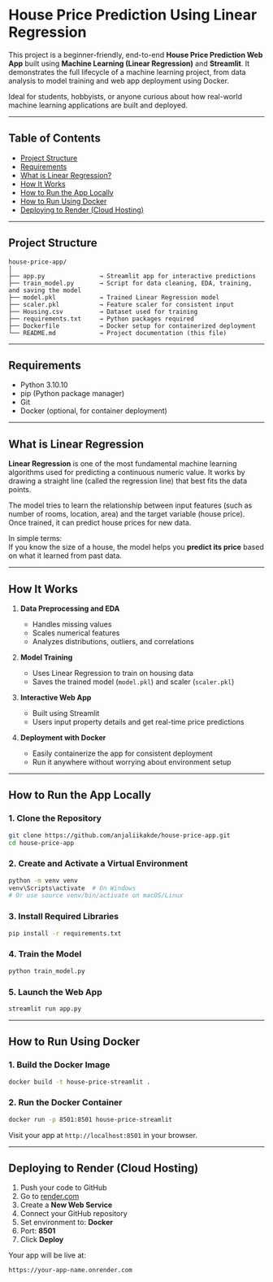 # House Price Prediction Using Linear Regression 

This project is a beginner-friendly, end-to-end **House Price Prediction Web App** built using **Machine Learning (Linear Regression)** and **Streamlit**. It demonstrates the full lifecycle of a machine learning project, from data analysis to model training and web app deployment using Docker.

Ideal for students, hobbyists, or anyone curious about how real-world machine learning applications are built and deployed.

---

## Table of Contents

- [Project Structure](#project-structure)  
- [Requirements](#requirements)  
- [What is Linear Regression?](#what-is-linear-regression)  
- [How It Works](#how-it-works)  
- [How to Run the App Locally](#how-to-run-the-app-locally)  
- [How to Run Using Docker](#how-to-run-using-docker)  
- [Deploying to Render (Cloud Hosting)](#deploying-to-render-cloud-hosting)  

---

## Project Structure

```
house-price-app/
│
├── app.py               → Streamlit app for interactive predictions  
├── train_model.py       → Script for data cleaning, EDA, training, and saving the model  
├── model.pkl            → Trained Linear Regression model  
├── scaler.pkl           → Feature scaler for consistent input  
├── Housing.csv          → Dataset used for training  
├── requirements.txt     → Python packages required  
├── Dockerfile           → Docker setup for containerized deployment  
└── README.md            → Project documentation (this file)
```

---

## Requirements

- Python 3.10.10  
- pip (Python package manager)  
- Git  
- Docker (optional, for container deployment)  

---

## What is Linear Regression

**Linear Regression** is one of the most fundamental machine learning algorithms used for predicting a continuous numeric value. It works by drawing a straight line (called the regression line) that best fits the data points.

The model tries to learn the relationship between input features (such as number of rooms, location, area) and the target variable (house price). Once trained, it can predict house prices for new data.

In simple terms:  
If you know the size of a house, the model helps you **predict its price** based on what it learned from past data.

---

## How It Works

1. **Data Preprocessing and EDA**  
   - Handles missing values  
   - Scales numerical features  
   - Analyzes distributions, outliers, and correlations  

2. **Model Training**  
   - Uses Linear Regression to train on housing data  
   - Saves the trained model (`model.pkl`) and scaler (`scaler.pkl`)  

3. **Interactive Web App**  
   - Built using Streamlit  
   - Users input property details and get real-time price predictions  

4. **Deployment with Docker**  
   - Easily containerize the app for consistent deployment  
   - Run it anywhere without worrying about environment setup  

---

## How to Run the App Locally

### 1. Clone the Repository

```bash
git clone https://github.com/anjaliikakde/house-price-app.git
cd house-price-app
```

### 2. Create and Activate a Virtual Environment

```bash
python -m venv venv
venv\Scripts\activate  # On Windows
# Or use source venv/bin/activate on macOS/Linux
```

### 3. Install Required Libraries

```bash
pip install -r requirements.txt
```

### 4. Train the Model

```bash
python train_model.py
```

### 5. Launch the Web App

```bash
streamlit run app.py
```

---

## How to Run Using Docker

### 1. Build the Docker Image

```bash
docker build -t house-price-streamlit .
```

### 2. Run the Docker Container

```bash
docker run -p 8501:8501 house-price-streamlit
```

Visit your app at `http://localhost:8501` in your browser.

---

## Deploying to Render (Cloud Hosting)

1. Push your code to GitHub  
2. Go to [render.com](https://render.com)  
3. Create a **New Web Service**  
4. Connect your GitHub repository  
5. Set environment to: **Docker**  
6. Port: **8501**  
7. Click **Deploy**  

Your app will be live at:

```
https://your-app-name.onrender.com
```
